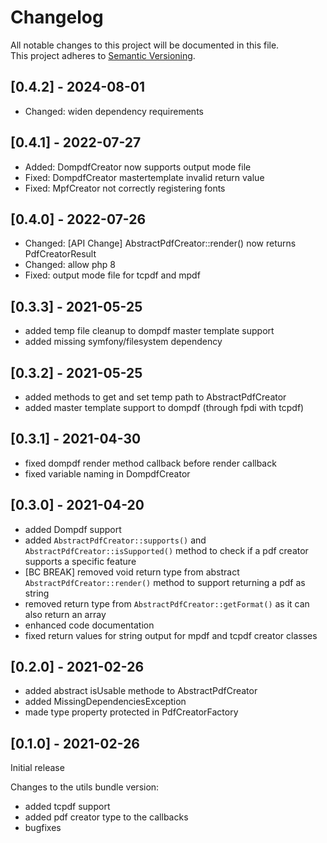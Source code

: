 # Changelog
All notable changes to this project will be documented in this file.   
This project adheres to [Semantic Versioning](https://semver.org/spec/v2.0.0.html).

## [0.4.2] - 2024-08-01
- Changed: widen dependency requirements

## [0.4.1] - 2022-07-27
- Added: DompdfCreator now supports output mode file
- Fixed: DompdfCreator mastertemplate invalid return value
- Fixed: MpfCreator not correctly registering fonts

## [0.4.0] - 2022-07-26
- Changed: [API Change] AbstractPdfCreator::render() now returns PdfCreatorResult
- Changed: allow php 8
- Fixed: output mode file for tcpdf and mpdf

## [0.3.3] - 2021-05-25
- added temp file cleanup to dompdf master template support
- added missing symfony/filesystem dependency

## [0.3.2] - 2021-05-25
- added methods to get and set temp path to AbstractPdfCreator
- added master template support to dompdf (through fpdi with tcpdf)

## [0.3.1] - 2021-04-30
- fixed dompdf render method callback before render callback
- fixed variable naming in DompdfCreator

## [0.3.0] - 2021-04-20
- added Dompdf support
- added `AbstractPdfCreator::supports()` and `AbstractPdfCreator::isSupported()` method to check if a pdf creator supports a specific feature
- [BC BREAK] removed void return type from abstract `AbstractPdfCreator::render()` method to support returning a pdf as string
- removed return type from `AbstractPdfCreator::getFormat()` as it can also return an array
- enhanced code documentation
- fixed return values for string output for mpdf and tcpdf creator classes

## [0.2.0] - 2021-02-26
- added abstract isUsable methode to AbstractPdfCreator
- added MissingDependenciesException
- made type property protected in PdfCreatorFactory

## [0.1.0] - 2021-02-26

Initial release

Changes to the utils bundle version:
- added tcpdf support
- added pdf creator type to the callbacks
- bugfixes
